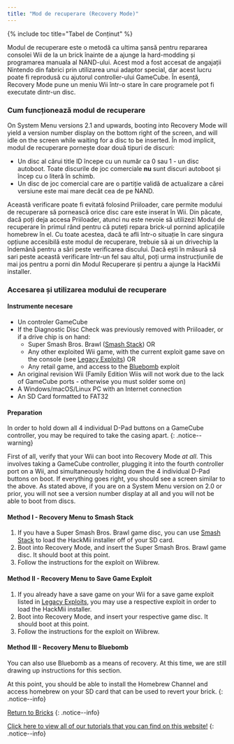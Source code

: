 ```yaml
---
title: "Mod de recuperare (Recovery Mode)"
---
```


{% include toc title="Tabel de Conținut" %}

Modul de recuperare este o metodă ca ultima șansă pentru repararea consolei Wii de la un brick înainte de a ajunge la hard-modding și programarea manuala al NAND-ului. Acest mod a fost accesat de angajații Nintendo din fabrici prin utilizarea unui adaptor special, dar acest lucru poate fi reprodusă cu ajutorul controller-ului GameCube. În esență, Recovery Mode pune un meniu Wii într-o stare în care programele pot fi executate dintr-un disc.

### Cum funcționează modul de recuperare

On System Menu versions 2.1 and upwards, booting into Recovery Mode will yield a version number display on the bottom right of the screen, and will idle on the screen while waiting for a disc to be inserted. În mod implicit, modul de recuperare pornește doar două tipuri de discuri:

+ Un disc al cărui title ID începe cu un număr ca 0 sau 1 - un disc autoboot. Toate discurile de joc comerciale **nu** sunt discuri autoboot și încep cu o literă în schimb.
+ Un disc de joc comercial care are o partiție validă de actualizare a cărei versiune este mai mare decât cea de pe NAND.

Această verificare poate fi evitată folosind Priiloader, care permite modului de recuperare să pornească orice disc care este inserat în Wii. Din păcate, dacă poți deja accesa Priiloader, atunci nu este nevoie să utilizezi Modul de recuperare în primul rând pentru că puteți repara brick-ul pornind aplicațiile homebrew în el. Cu toate acestea, dacă te afli într-o situație în care singura opțiune accesibilă este modul de recuperare, trebuie să ai un drivechip la îndemână pentru a sări peste verificarea discului. Dacă ești în măsură să sari peste această verificare într-un fel sau altul, poți urma instrucțiunile de mai jos pentru a porni din Modul Recuperare și pentru a ajunge la HackMii installer.

### Accesarea și utilizarea modului de recuperare

#### Instrumente necesare

+ Un controler GameCube
+ If the Diagnostic Disc Check was previously removed with Priiloader, or if a drive chip is on hand:
    + Super Smash Bros. Brawl ([Smash Stack](legacy-exploits#smash-stack)) OR
    + Any other exploited Wii game, with the current exploit game save on the console (see [Legacy Exploits](legacy-exploits)) OR
    + Any retail game, and access to the [Bluebomb](bluebomb) exploit
+ An original revision Wii (Family Edition Wiis will not work due to the lack of GameCube ports - otherwise you must solder some on)
+ A Windows/macOS/Linux PC with an Internet connection
+ An SD Card formatted to FAT32

#### Preparation

In order to hold down all 4 individual D-Pad buttons on a GameCube controller, you may be required to take the casing apart.
{: .notice--warning}

First of all, verify that your Wii can boot into Recovery Mode *at all*. This involves taking a GameCube controller, plugging it into the fourth controller port on a Wii, and simultaneously holding down the 4 individual D-Pad buttons on boot. If everything goes right, you should see a screen similar to the above. As stated above, if you are on a System Menu version on 2.0 or prior, you will not see a version number display at all and you will not be able to boot from discs.

#### Method I - Recovery Menu to Smash Stack

1. If you have a Super Smash Bros. Brawl game disc, you can use [Smash Stack](legacy-exploits#smash-stack) to load the HackMii installer off of your SD card.
1. Boot into Recovery Mode, and insert the Super Smash Bros. Brawl game disc. It should boot at this point.
1. Follow the instructions for the exploit on Wiibrew.

#### Method II - Recovery Menu to Save Game Exploit

1. If you already have a save game on your Wii for a save game exploit listed in [Legacy Exploits](legacy-exploits), you may use a respective exploit in order to load the HackMii installer.
1. Boot into Recovery Mode, and insert your respective game disc. It should boot at this point.
1. Follow the instructions for the exploit on Wiibrew.

#### Method III - Recovery Menu to Bluebomb

You can also use Bluebomb as a means of recovery. At this time, we are still drawing up instructions for this section.

At this point, you should be able to install the Homebrew Channel and access homebrew on your SD card that can be used to revert your brick.
{: .notice--info}

[Return to Bricks](bricks)
{: .notice--info}

[Click here to view all of our tutorials that you can find on this website!](site-navigation)
{: .notice--info}
